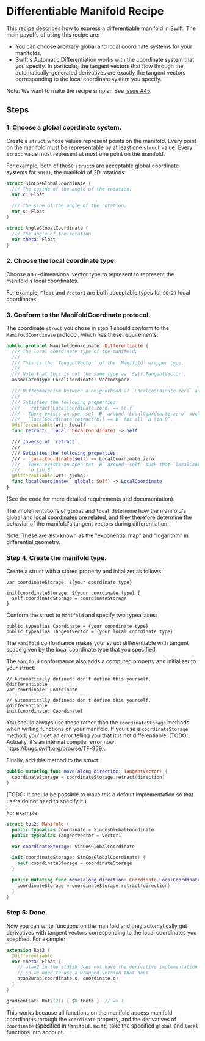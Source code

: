 # Differentiable Manifold Recipe

This recipe describes how to express a differentiable manifold in Swift. The
main payoffs of using this recipe are:

 * You can choose arbitrary global and local coordinate systems for your
   manifolds.
 * Swift's Automatic Differentiation works with the coordinate system that you
   specify. In particular, the tangent vectors that flow through the
   automatically-generated derivatives are exactly the tangent vectors
   corresponding to the local coordinate system you specify.

Note: We want to make the recipe simpler. See
[issue #45](https://github.com/borglab/SwiftFusion/issues/45).

## Steps

### 1. Choose a global coordinate system.

Create a `struct` whose values represent points on the manifold. Every point on
the manifold must be representable by at least one `struct` value. Every
`struct` value must represent at most one point on the manifold.

For example, both of these `struct`s are acceptable global coordinate systems
for `SO(2)`, the manifold of 2D rotations:

```swift
struct SinCosGlobalCoordinate {
  /// The cosine of the angle of the rotation.
  var c: Float

  /// The sine of the angle of the rotation.
  var s: Float
}

struct AngleGlobalCoordinate {
  /// The angle of the rotation.
  var theta: Float
}
```

### 2. Choose the local coordinate type.

Choose an `n`-dimensional vector type to represent to represent the manifold's
local coordinates.

For example, `Float` and `Vector1` are both acceptable types for `SO(2)` local
coordinates.

### 3. Conform to the ManifoldCoordinate protocol.

The coordinate `struct` you chose in step 1 should conform to the
`ManifoldCoordinate` protocol, which has these requirements:

```swift
public protocol ManifoldCoordinate: Differentiable {
  /// The local coordinate type of the manifold.
  ///
  /// This is the `TangentVector` of the `Manifold` wrapper type.
  ///
  /// Note that this is not the same type as `Self.TangentVector`.
  associatedtype LocalCoordinate: VectorSpace

  /// Diffeomorphism between a neigborhood of `Localcoordinate.zero` and `Self`.
  ///
  /// Satisfies the following properties:
  /// - `retract(LocalCoordinate.zero) == self`
  /// - There exists an open set `B` around `LocalCoordinate.zero` such that
  ///   `localCoordinate(retract(b)) == b` for all `b \in B`.
  @differentiable(wrt: local)
  func retract(_ local: LocalCoordinate) -> Self

  /// Inverse of `retract`.
  ///
  /// Satisfies the following properties:
  /// - `localCoordinate(self) == LocalCoordinate.zero`
  /// - There exists an open set `B` around `self` such that `localCoordinate(retract(b)) == b` for all
  ///   `b \in B`.
  @differentiable(wrt: global)
  func localCoordinate(_ global: Self) -> LocalCoordinate
}
```

(See the code for more detailed requirements and documentation).

The implementations of `global` and `local` determine how the manifold's global
and local coordinates are related, and they therefore determine the behavior of
the manifold's tangent vectors during differentiation.

Note: These are also known as the "exponential map" and "logarithm" in
differential geometry.

### Step 4. Create the manifold type.

Create a struct with a stored property and initalizer as follows:
```
var coordinateStorage: ${your coordinate type}

init(coordinateStorage: ${your coordinate type} {
  self.coordinateStorage = coordinateStorage
}
```

Conform the struct to `Manifold` and specify two typealiases:
```
public typealias Coordinate = {your coordinate type}
public typealias TangentVector = {your local coordinate type}
```

The `Manifold` conformance makes your struct differentiable with tangent space
given by the local coordinate type that you specified.

The `Manifold` conformance also adds a computed property and initializer to your
struct:
```
// Automatically defined: don't define this yourself.
@differentiable
var coordinate: Coordinate

// Automatically defined: don't define this yourself.
@differentiable
init(coordinate: Coordinate)
```

You should always use these rather than the `coordinateStorage` methods when
writing functions on your manifold. If you use a `coordinateStorage` method,
you'll get an error telling you that it is not differentiable. (TODO: Actually,
it's an internal compiler error now: https://bugs.swift.org/browse/TF-969).

Finally, add this method to the struct:
```swift
public mutating func move(along direction: TangentVector) {
  coordinateStorage = coordinateStorage.retract(direction)
}
```
(TODO: It should be possible to make this a default implementation so that users
do not need to specify it.)

For example:

```swift
struct Rot2: Manifold {
  public typealias Coordinate = SinCosGlobalCoordinate
  public typealias TangentVector = Vector1

  var coordinateStorage: SinCosGlobalCoordinate

  init(coordinateStorage: SinCosGlobalCoordinate) {
    self.coordinateStorage = coordinateStorage
  }

  public mutating func move(along direction: Coordinate.LocalCoordinate) {
    coordinateStorage = coordinateStorage.retract(direction)
  }
}
```

### Step 5: Done.

Now you can write functions on the manifold and they automatically get
derivatives with tangent vectors corresponding to the local coordinates you
specified. For example:

```swift
extension Rot2 {
  @differentiable
  var theta: Float {
    // atan2 in the stdlib does not have the derivative implementation
    // so we need to use a wrapped version that does
    atan2wrap(coordinate.s, coordinate.c)
  }
}

gradient(at: Rot2(2)) { $0.theta }  // => 1
```

This works because all functions on the manifold access manifold coordinates
through the `coordinate` property, and the derivatives of `coordinate`
(specified in `Manifold.swift`) take the specified `global` and `local`
functions into account.

